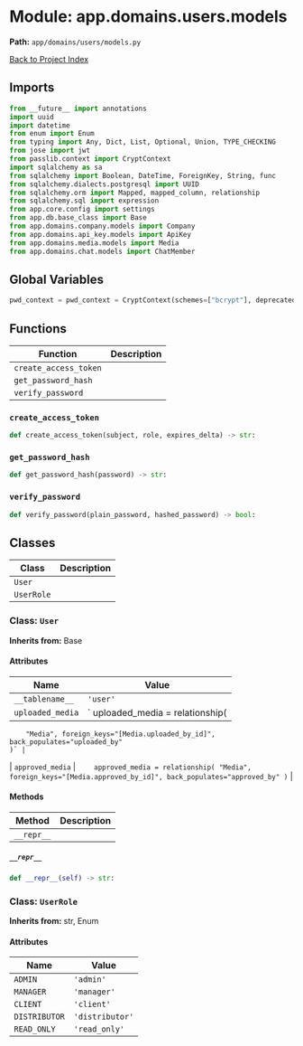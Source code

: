 # Module: app.domains.users.models

**Path:** `app/domains/users/models.py`

[Back to Project Index](../../../../index.md)

## Imports
```python
from __future__ import annotations
import uuid
import datetime
from enum import Enum
from typing import Any, Dict, List, Optional, Union, TYPE_CHECKING
from jose import jwt
from passlib.context import CryptContext
import sqlalchemy as sa
from sqlalchemy import Boolean, DateTime, ForeignKey, String, func
from sqlalchemy.dialects.postgresql import UUID
from sqlalchemy.orm import Mapped, mapped_column, relationship
from sqlalchemy.sql import expression
from app.core.config import settings
from app.db.base_class import Base
from app.domains.company.models import Company
from app.domains.api_key.models import ApiKey
from app.domains.media.models import Media
from app.domains.chat.models import ChatMember
```

## Global Variables
```python
pwd_context = pwd_context = CryptContext(schemes=["bcrypt"], deprecated="auto")
```

## Functions

| Function | Description |
| --- | --- |
| `create_access_token` |  |
| `get_password_hash` |  |
| `verify_password` |  |

### `create_access_token`
```python
def create_access_token(subject, role, expires_delta) -> str:
```

### `get_password_hash`
```python
def get_password_hash(password) -> str:
```

### `verify_password`
```python
def verify_password(plain_password, hashed_password) -> bool:
```

## Classes

| Class | Description |
| --- | --- |
| `User` |  |
| `UserRole` |  |

### Class: `User`
**Inherits from:** Base

#### Attributes

| Name | Value |
| --- | --- |
| `__tablename__` | `'user'` |
| `uploaded_media` | `    uploaded_media = relationship(
        "Media", foreign_keys="[Media.uploaded_by_id]", back_populates="uploaded_by"
    )` |
| `approved_media` | `    approved_media = relationship(
        "Media", foreign_keys="[Media.approved_by_id]", back_populates="approved_by"
    )` |

#### Methods

| Method | Description |
| --- | --- |
| `__repr__` |  |

##### `__repr__`
```python
def __repr__(self) -> str:
```

### Class: `UserRole`
**Inherits from:** str, Enum

#### Attributes

| Name | Value |
| --- | --- |
| `ADMIN` | `'admin'` |
| `MANAGER` | `'manager'` |
| `CLIENT` | `'client'` |
| `DISTRIBUTOR` | `'distributor'` |
| `READ_ONLY` | `'read_only'` |
